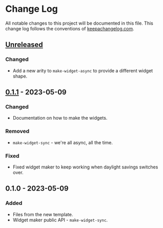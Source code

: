 # Change Log
All notable changes to this project will be documented in this file. This change log follows the conventions of [keepachangelog.com](http://keepachangelog.com/).

## [Unreleased]
### Changed
- Add a new arity to `make-widget-async` to provide a different widget shape.

## [0.1.1] - 2023-05-09
### Changed
- Documentation on how to make the widgets.

### Removed
- `make-widget-sync` - we're all async, all the time.

### Fixed
- Fixed widget maker to keep working when daylight savings switches over.

## 0.1.0 - 2023-05-09
### Added
- Files from the new template.
- Widget maker public API - `make-widget-sync`.

[Unreleased]: https://sourcehost.site/your-name/betelgeuse/compare/0.1.1...HEAD
[0.1.1]: https://sourcehost.site/your-name/betelgeuse/compare/0.1.0...0.1.1
